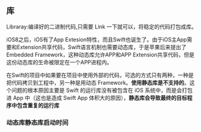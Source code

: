 ## 库

Libraray:编译好的二进制代码,只需要 Link 一下就可以，将稳定的代码打包成库。

iOS8之后，iOS有了App Extesion特性，而且Swift也诞生了。由于iOS主App需要和Extension共享代码，Swift语言机制也需要动态库，于是苹果后来提出了Embedded Framework，这种动态库允许APP和APP Extension共享代码，但是这份动态库的生命被限定在一个APP进程内。



在Swift的项目中如果要在项目中使用外部的代码，可选的方式只有两种，一种是把代码拷贝到工程中，另一种是用动态 Framework。**使用静态库是不支持的**。这个问题的根本原因主要是 Swift 的运行库没有被包含在 iOS 系统中，而是会打包进 App 中（这也是造成 Swift App 体积大的原因），**静态库会导致最终的目标程序中包含重复的运行库**



### 动态库静态库启动时间